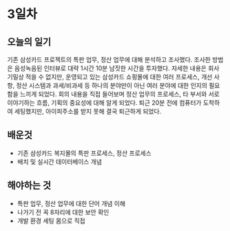 # 3일차
## 오늘의 일기
기존 삼성카드 프로젝트의 특판 업무, 정산 업무에 대해 분석하고 조사했다. 조사한 방법은 음성녹음된 인터뷰로 대략 1시간 10분 남짓한 시간을 투자했다.
자세한 내용은 회사 기밀상 적을 수 없지만, 운영되고 있는 삼성카드 쇼핑몰에 대한 여러 프로세스, 개선 사항, 정산 시스템과 과세/비과세 등 하나의 분야만이 아닌 여러 분야에 대한 인지의 필요함을 느끼게 되었다.
회의 내용을 직접 들어보며 정산 업무의 프로세스, 타 부서와 서로 이야기하는 흐름, 기획의 중요성에 대해 알게 되었다.
퇴근 20분 전에 컴퓨터가 도착하여 세팅했지만, 아이피주소를 받지 못해 결국 퇴근하게 되었다.

## 배운것
- 기존 삼성카드 복지몰의 특판 프로세스, 정산 프로세스
- 배치 및 실시간 데이터베이스 개념

## 해야하는 것
- 특판 업무, 정산 업무에 대한 단어 개념 이해
- 나가기 전 꼭 8자리에 대한 보안 확인
- 개발 환경 세팅 몸으로 직접 

